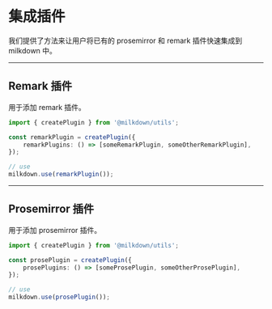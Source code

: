 # 集成插件

我们提供了方法来让用户将已有的 prosemirror 和 remark 插件快速集成到 milkdown 中。

---

## Remark 插件

用于添加 remark 插件。

```typescript
import { createPlugin } from '@milkdown/utils';

const remarkPlugin = createPlugin({
    remarkPlugins: () => [someRemarkPlugin, someOtherRemarkPlugin],
});

// use
milkdown.use(remarkPlugin());
```

---

## Prosemirror 插件

用于添加 prosemirror 插件。

```typescript
import { createPlugin } from '@milkdown/utils';

const prosePlugin = createPlugin({
    prosePlugins: () => [someProsePlugin, someOtherProsePlugin],
});

// use
milkdown.use(prosePlugin());
```
